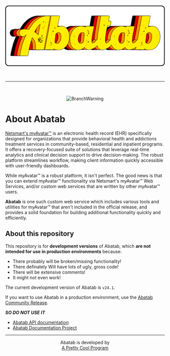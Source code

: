 <!--
  README for Abatab
  https://github.com/spectrum-health-systems/Abatab
	Last updated: 240102
-->

<div align="center">

  ![AbatabLogo](./.github/images/logo/app/AbatabLogo.png)

</div>

<br>

***

<div align="center">

  <br>

  ![BranchWarning](https://img.shields.io/badge/THIS%20IS%20A-DEVELOPMENT%20VERSION-red?style=for-the-badge)

</div>

# About Abatab

[Netsmart's myAvatar™](https://www.ntst.com/offerings/myavatar) is an electronic health record (EHR) specifically designed for organizations that provide behavioral health and addictions treatment services in community-based, residential and inpatient programs. It offers a recovery-focused suite of solutions that leverage real-time analytics and clinical decision support to drive decision-making. The robust platform streamlines workflow, making client information quickly accessible with user-friendly dashboards.

While myAvatar™ is a robust platform, it isn't perfect. The good news is that you can extend myAvatar™ functionality via Netsmart's myAvatar™ Web Services, and/or custom web services that are written by other myAvatar™ users.

**Abatab** is one such custom web service which includes various tools and utilities for myAvatar™ that aren't included in the official release, and provides a solid foundation for building additional functionality quickly and efficiently.

## About this repository

This repository is for **development versions** of Abatab, which **are not intended for use in production environments** because:

* There probably will be broken/missing functionality!
* There definately Will have lots of ugly, gross code!
* There will be extensive comments!
* It might not even work!

The current development version of Abatab is `v24.1`.


If you want to use Abatab in a production environment, use the [Abatab Community Release](https://github.com/spectrum-health-systems/Abatab-Community-Release).


***SO DO NOT USE IT***

- [Abatab API documentation](https://spectrum-health-systems.github.io/Abatab/)
- [Abatab Documentation Project](https://github.com/spectrum-health-systems/Abatab-Documentation-Project/blob/main/README.md)

***

<div align="center">

  Abatab is developed by<br>
  [A Pretty Cool Program](https://github.com/APrettyCoolProgram)

</div>
